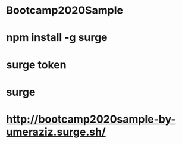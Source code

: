 # Bootcamp2020Sample
# npm install -g surge
# surge token
# surge
# http://bootcamp2020sample-by-umeraziz.surge.sh/
